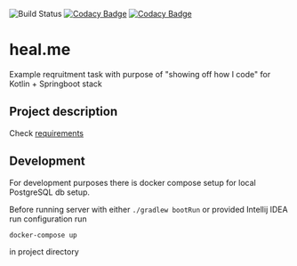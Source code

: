 ![Build Status](https://github.com/Kryszak/heal.me/actions/workflows/build.yml/badge.svg)
[![Codacy Badge](https://app.codacy.com/project/badge/Grade/5f435e91f78544f5a7634174aab97a5f)](https://app.codacy.com/gh/Kryszak/heal.me/dashboard?utm_source=gh&utm_medium=referral&utm_content=&utm_campaign=Badge_grade)
[![Codacy Badge](https://app.codacy.com/project/badge/Coverage/5f435e91f78544f5a7634174aab97a5f)](https://app.codacy.com/gh/Kryszak/heal.me/dashboard?utm_source=gh&utm_medium=referral&utm_content=&utm_campaign=Badge_coverage)

# heal.me
Example reqruitment task with purpose of "showing off how I code" for Kotlin + Springboot stack

## Project description
Check [requirements](./requirements.md)

## Development
For development purposes there is docker compose setup for local PostgreSQL db setup.

Before running server with either `./gradlew bootRun` or provided Intellij IDEA run configuration
run 
```
docker-compose up
``` 
in project directory

